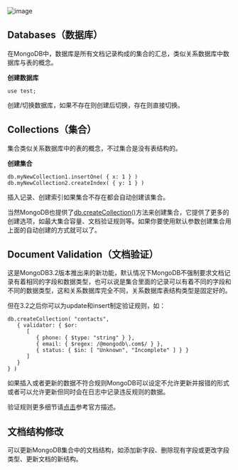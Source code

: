 ![image](https://docs.mongodb.com/manual/_images/crud-annotated-collection.bakedsvg.svg)

## Databases（数据库）

在MongoDB中，数据库是所有文档记录构成的集合的汇总，类似关系数据库中数据库与表的概念。

**创建数据库**


```
use test;
```


创建/切换数据库，如果不存在则创建后切换，存在则直接切换。


## Collections（集合）

集合类似关系数据库中的表的概念，不过集合是没有表结构的。

**创建集合**


```
db.myNewCollection1.insertOne( { x: 1 } )
db.myNewCollection2.createIndex( { y: 1 } )
```


插入记录、创建索引如果集合不存在都会自动创建该集合。

当然MongoDB也提供了[db.createCollection()](https://docs.mongodb.com/manual/reference/method/db.createCollection/#db.createCollection)方法来创建集合，它提供了更多的创建选项，如最大集合容量、文档验证规则等。如果你要使用默认参数创建集合用上面的自动创建的方式就可以了。

## Document Validation（文档验证）

这是MongoDB3.2版本推出来的新功能，默认情况下MongoDB不强制要求文档记录有着相同的字段和数据类型，也可以说是集合里面的记录可以有着不同的字段和不同的数据类型，这和关系数据库完全不同，关系数据库表结构类型是固定好的。

但在3.2之后你可以为update和insert制定验证规则，如：


```
db.createCollection( "contacts",
   { validator: { $or:
      [
         { phone: { $type: "string" } },
         { email: { $regex: /@mongodb\.com$/ } },
         { status: { $in: [ "Unknown", "Incomplete" ] } }
      ]
   }
} )
```

如果插入或者更新的数据不符合规则MongoDB可以设定不允许更新并报错的形式或者可以允许更新但同时会在日志中记录违反规则的数据。

验证规则更多细节请[点击](https://docs.mongodb.com/manual/core/document-validation/)参考官方描述。

## 文档结构修改

可以更新MongoDB集合中的文档结构，如添加新字段、删除现有字段或更改字段类型、更新文档的新结构。

